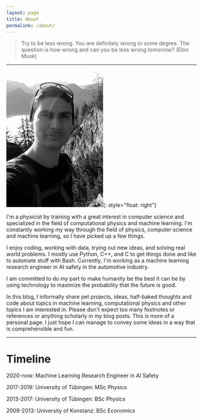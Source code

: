 ```yaml
---
layout: page
title: About
permalink: /about/
---
```


> Try to be less wrong. You are definitely wrong to some degree. The question is how wrong and can you be less wrong tomorrow? (Elon Musk)

***

![me](/assets/images/me.png){: style="float: right"}

I'm a physicist by training with a great interest in computer science and specialized in the field of computational physics and machine learning. I'm constantly working my way through the field of physics, computer science and machine learning, so I have picked up a few things. 

I enjoy coding, working with data, trying out new ideas, and solving real world problems. I mostly use Python, C++, and C to get things done and like to automate stuff with Bash. Currently, I'm working as a machine learning research engineer in AI safety in the automotive industry.

I am committed to do my part to make humanity be the best it can be by using technology to maximize the probability that the future is good.

In this blog, I informally share pet projects, ideas, half-baked thoughts and code about topics in machine learning, computational physics and other topics I am interested in. Please don't expect too many footnotes or references or anything scholarly in my blog posts. This is more of a personal page. I just hope I can manage to convey some ideas in a way that is comprehensible and fun.

***

# Timeline
2020-now: Machine Learning Research Engineer in AI Safety 

2017-2019: University of Tübingen: MSc Physics

2013-2017: University of Tübingen: BSc Physics

2009-2013: University of Konstanz: BSc Economics
